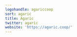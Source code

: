 ```yaml
---
logohandle: agariccoop
sort: agaric
title: Agaric
twitter: agaric
website: 'https://agaric.coop/'
---
```

